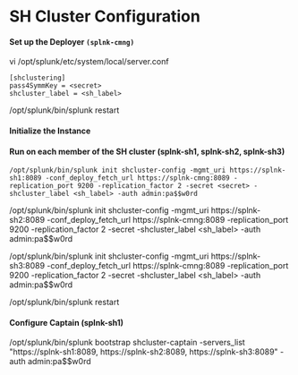 # SH Cluster Configuration

#### Set up the Deployer ```(splnk-cmng)```

vi /opt/splunk/etc/system/local/server.conf

```
[shclustering]
pass4SymmKey = <secret>
shcluster_label = <sh_label>
```

/opt/splunk/bin/splunk restart

#### Initialize the Instance

#### Run on each member of the SH cluster (splnk-sh1, splnk-sh2, splnk-sh3)

```
/opt/splunk/bin/splunk init shcluster-config -mgmt_uri https://splnk-sh1:8089 -conf_deploy_fetch_url https://splnk-cmng:8089 -replication_port 9200 -replication_factor 2 -secret <secret> -shcluster_label <sh_label> -auth admin:pa$$w0rd
```

/opt/splunk/bin/splunk init shcluster-config -mgmt_uri https://splnk-sh2:8089 -conf_deploy_fetch_url https://splnk-cmng:8089 -replication_port 9200 -replication_factor 2 -secret <secret> -shcluster_label <sh_label> -auth admin:pa$$w0rd  
  
 
/opt/splunk/bin/splunk init shcluster-config -mgmt_uri https://splnk-sh3:8089 -conf_deploy_fetch_url https://splnk-cmng:8089 -replication_port 9200 -replication_factor 2 -secret <secret> -shcluster_label <sh_label> -auth admin:pa$$w0rd
  
/opt/splunk/bin/splunk restart
  
#### Configure Captain (splnk-sh1)
/opt/splunk/bin/splunk bootstrap shcluster-captain -servers_list "https://splnk-sh1:8089, https://splnk-sh2:8089, https://splnk-sh3:8089" -auth admin:pa$$w0rd
  
  
